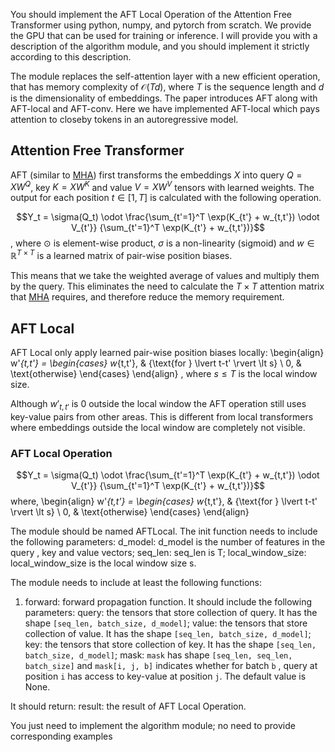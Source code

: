 You should implement the AFT Local Operation of the Attention Free Transformer using python, numpy, and pytorch from scratch. We provide the GPU that can be used for training or inference.
I will provide you with a description of the algorithm module, and you should implement it strictly according to this description. 
 
The module replaces the self-attention layer with a new efficient operation, that has memory complexity of $\mathcal{O}(Td)$, where $T$ is the sequence length and $d$ is the dimensionality of embeddings. 
The paper introduces AFT along with AFT-local and AFT-conv.
Here we have implemented AFT-local which pays attention to closeby tokens in an autoregressive model.

## Attention Free Transformer

AFT (similar to [MHA](../mha.html)) first transforms the embeddings $X$ into query $Q = XW^Q$, key $K = XW^K$ and value $V = XW^V$ tensors with learned weights. The output for each position $t \in [1, T]$ is calculated with the following operation.

$$Y_t = \sigma(Q_t) \odot
 \frac{\sum_{t'=1}^T \exp(K_{t'} + w_{t,t'}) \odot V_{t'}}
 {\sum_{t'=1}^T \exp(K_{t'} + w_{t,t'})}$$
, where $\odot$ is element-wise product, $\sigma$ is a non-linearity (sigmoid) and $w \in \mathbb{R}^{T \times T}$ is a learned matrix of pair-wise position biases.

This means that we take the weighted average of values and multiply them by the query. This eliminates the need to calculate the $T \times T$ attention matrix that [MHA](../mha.html) requires, and therefore reduce the memory requirement.

## AFT Local
AFT Local only apply learned pair-wise position biases locally:
\begin{align}
w'_{t,t'} =
\begin{cases}
w_{t,t'},  & {\text{for } \lvert t-t' \rvert \lt s} \\
0, & \text{otherwise}
\end{cases}
\end{align}
, where $s \le T$ is the local window size.

Although $w'_{t,t'}$ is $0$ outside the local window the AFT operation still uses key-value pairs from other areas. This is different from local transformers where embeddings outside the local window are completely not visible.

### AFT Local Operation

$$Y_t = \sigma(Q_t) \odot
     \frac{\sum_{t'=1}^T \exp(K_{t'} + w_{t,t'}) \odot V_{t'}}
     {\sum_{t'=1}^T \exp(K_{t'} + w_{t,t'})}$$
where, 
\begin{align}
    w'_{t,t'} =
    \begin{cases}
    w_{t,t'},  & {\text{for } \lvert t-t' \rvert \lt s} \\
    0, & \text{otherwise}
    \end{cases}
\end{align}

The module should be named AFTLocal.
The init function needs to include the following parameters:
d_model: d_model is the number of features in the query , key and value vectors;
seq_len: seq_len is T;
local_window_size: local_window_size is the local window size s.

The module needs to include at least the following functions:
1. forward: forward propagation function. 
It should include the following parameters:
query: the tensors that store collection of query. It has the shape `[seq_len, batch_size, d_model]`;
value: the tensors that store collection of value. It has the shape `[seq_len, batch_size, d_model]`;
key: the tensors that store collection of key. It has the shape `[seq_len, batch_size, d_model]`;
mask: `mask` has shape `[seq_len, seq_len, batch_size]` and `mask[i, j, b]` indicates whether for batch `b` , query at position `i` has access to key-value at position `j`. The default value is None.

It should return:
result: the result of AFT Local Operation.

You just need to implement the algorithm module; no need to provide corresponding examples